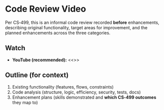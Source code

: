 # Code Review Video

Per CS‑499, this is an informal code review recorded **before** enhancements, describing original functionality, target areas for improvement, and the planned enhancements across the three categories.

## Watch
- **YouTube (recommended):** <<<PASTE UNLISTED YOUTUBE URL HERE>>>

## Outline (for context)
1. Existing functionality (features, flows, constraints)
2. Code analysis (structure, logic, efficiency, security, tests, docs)
3. Enhancement plans (skills demonstrated and **which CS‑499 outcomes** they map to)
